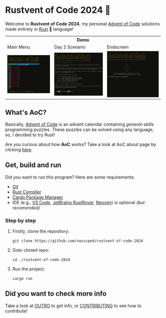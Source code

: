 Rustvent of Code 2024 🎄
========================

Welcome to **Rustvent of Code 2024**, my personal
[Advent of Code][advent-of-code-link] solutions made entirely in
[Rust][rustlang-link] 🦀 language!

<table>
<tr>
   <th colspan="3">Demo</th>
<tr>
<tr>
   <td>Main Menu</td>
   <td>Day 2 Scenario</td>
   <td>Endscreen</td>
</tr>

<tr>
   <td><img src="./images/main-menu.png"></td>
   <td><img src="./images/day2-p2.png"></td>
   <td><img src="./images/end-screen.png"></td>
</tr>
</table>


## What's AoC?

Basically, [Advent of Code][advent-of-code-link] is an advent
calendar containing _general-skills_ programming puzzles. These
puzzles can be solved using any language, so, I decided to try Rust!

Are you curious about how **AoC** works? Take a look at AoC about
page by clicking [here][aoc-about-link].


## Get, build and run

Did you want to run this program? Here are some requirements:
- [Git][git-link]
- [Rust Compiler][rustlang-link]
- [Cargo Package Manager][cargo-link]
- IDE (e.g., [VS Code][vs-code-link],
  [JetBrains RustRover][rustrover-link], [Neovim][neovim-link]) is
  optional _(but recomended)_

### Step by step

1. Firstly, clone the repository:

   ```shell
   git clone https://github.com/nasccped/rustvent-of-code-2024
   ```

2. Goto cloned repo:

   ```shell
   cd ./rustvent-of-code-2024
   ```

3. Run the project:

   ```shell
   cargo run
   ```


## Did you want to check more info

Take a look at [OUTRO][outro-link] to get info, or
[CONTRIBUTING][contributing-link] to see how to contribute!



<!-- links -->
[advent-of-code-link]: https://adventofcode.com/2024
[rustlang-link]: https://www.rust-lang.org/
[cargo-link]: https://doc.rust-lang.org/cargo/
[aoc-about-link]: https://adventofcode.com/2024/about
[git-link]: https://git-scm.com/
[rustrover-link]: https://www.jetbrains.com/rust/
[vs-code-link]: https://code.visualstudio.com/
[neovim-link]: https://neovim.io/
[outro-link]: ./OUTRO.md
[contributing-link]: ./CONTRIBUTING.md
